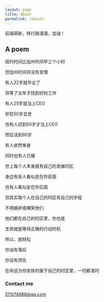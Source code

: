 ```yaml
---
layout: page
title: About
permalink: /about/
---
```


前端萌新，转行路漫漫，加油！

## A poem

纽约时间比加州时间早三个小时

但加州时间并没有变慢

有人22岁就毕业了

但等了五年才找到好的工作

有人25岁就当上CEO

却在50岁去世

也有人迟到50岁才当上CEO

然后活到90岁

有人依然单身

同时也有人已婚

世上每个人本来就有自己的发展时区

身边有些人看似走在你前面

也有人看似走在你后面

但其实每个人在自己的时区有自己的步程

不用嫉妒或嘲笑他们

他们都在自己的时区里，你也是

生命就是等待正确的行动时机

所以，放轻松

你没有落后

你没有领先

在命运为你安排的属于自己的时区里，一切都准时

### Contact me

[511074688@qq.com](mailto:511074688@qq.com)